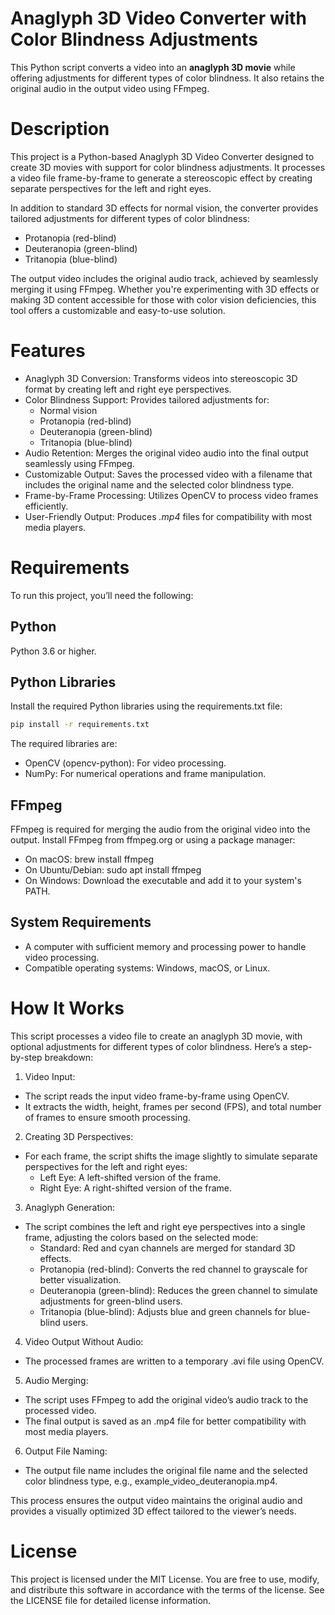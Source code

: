 # Anaglyph 3D Video Converter with Color Blindness Adjustments
This Python script converts a video into an **anaglyph 3D movie** while offering adjustments for different types of color blindness. It also retains the original audio in the output video using FFmpeg.

# Description
This project is a Python-based Anaglyph 3D Video Converter designed to create 3D movies with support for color blindness adjustments. It processes a video file frame-by-frame to generate a stereoscopic effect by creating separate perspectives for the left and right eyes.

In addition to standard 3D effects for normal vision, the converter provides tailored adjustments for different types of color blindness:
- Protanopia (red-blind)
- Deuteranopia (green-blind)
- Tritanopia (blue-blind)
  
The output video includes the original audio track, achieved by seamlessly merging it using FFmpeg. Whether you're experimenting with 3D effects or making 3D content accessible for those with color vision deficiencies, this tool offers a customizable and easy-to-use solution.

# Features
- Anaglyph 3D Conversion: Transforms videos into stereoscopic 3D format by creating left and right eye perspectives.
- Color Blindness Support: Provides tailored adjustments for:
  - Normal vision
  - Protanopia (red-blind)
  - Deuteranopia (green-blind)
  - Tritanopia (blue-blind)
- Audio Retention: Merges the original video audio into the final output seamlessly using FFmpeg.
- Customizable Output: Saves the processed video with a filename that includes the original name and the selected color blindness type.
- Frame-by-Frame Processing: Utilizes OpenCV to process video frames efficiently.
- User-Friendly Output: Produces *.mp4* files for compatibility with most media players.

# Requirements
To run this project, you’ll need the following:

## Python
Python 3.6 or higher.

## Python Libraries
Install the required Python libraries using the requirements.txt file:
```bash 
pip install -r requirements.txt
```
The required libraries are:
- OpenCV (opencv-python): For video processing.
- NumPy: For numerical operations and frame manipulation.

## FFmpeg
FFmpeg is required for merging the audio from the original video into the output.
Install FFmpeg from ffmpeg.org or using a package manager:
- On macOS: brew install ffmpeg
- On Ubuntu/Debian: sudo apt install ffmpeg
- On Windows: Download the executable and add it to your system's PATH.

## System Requirements
- A computer with sufficient memory and processing power to handle video processing.
- Compatible operating systems: Windows, macOS, or Linux.

# How It Works
This script processes a video file to create an anaglyph 3D movie, with optional adjustments for different types of color blindness. Here’s a step-by-step breakdown:
1. Video Input:
  - The script reads the input video frame-by-frame using OpenCV.
  - It extracts the width, height, frames per second (FPS), and total number of frames to ensure smooth processing.
2. Creating 3D Perspectives:
  - For each frame, the script shifts the image slightly to simulate separate perspectives for the left and right eyes:
    - Left Eye: A left-shifted version of the frame.
    - Right Eye: A right-shifted version of the frame.
3. Anaglyph Generation:
  - The script combines the left and right eye perspectives into a single frame, adjusting the colors based on the selected mode:
    - Standard: Red and cyan channels are merged for standard 3D effects.
    - Protanopia (red-blind): Converts the red channel to grayscale for better visualization.
    - Deuteranopia (green-blind): Reduces the green channel to simulate adjustments for green-blind users.
    - Tritanopia (blue-blind): Adjusts blue and green channels for blue-blind users.
4. Video Output Without Audio:
  - The processed frames are written to a temporary .avi file using OpenCV.
5. Audio Merging:
  - The script uses FFmpeg to add the original video’s audio track to the processed video.
  - The final output is saved as an .mp4 file for better compatibility with most media players.
6. Output File Naming:
  - The output file name includes the original file name and the selected color blindness type, e.g., example_video_deuteranopia.mp4.

This process ensures the output video maintains the original audio and provides a visually optimized 3D effect tailored to the viewer’s needs.

# License
This project is licensed under the MIT License.
You are free to use, modify, and distribute this software in accordance with the terms of the license.
See the LICENSE file for detailed license information.
